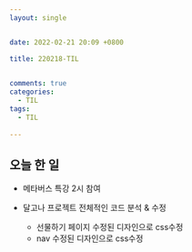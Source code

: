 ```yaml
---
layout: single


date: 2022-02-21 20:09 +0800

title: 220218-TIL

  
comments: true
categories: 
  - TIL
tags: 
  - TIL
  
---
```




## 오늘 한 일

- 메타버스 특강 2시 참여

- 달고나 프로젝트 전체적인 코드 분석 & 수정

  - 선물하기 페이지 수정된 디자인으로 css수정
  - nav 수정된 디자인으로 css수정

  


